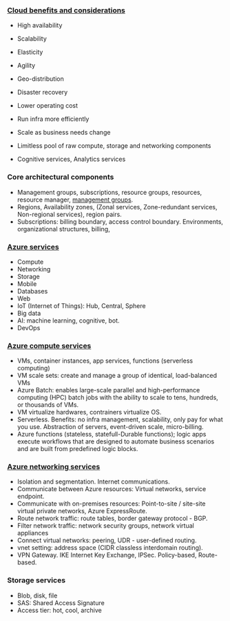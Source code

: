 
### [Cloud benefits and considerations](https://docs.microsoft.com/en-us/learn/modules/fundamental-azure-concepts/benefits-of-cloud-computing)
* High availability
* Scalability
* Elasticity
* Agility
* Geo-distribution
* Disaster recovery

* Lower operating cost
* Run infra more efficiently
* Scale as business needs change
* Limitless pool of raw compute, storage and networking components
* Cognitive services, Analytics services

### Core architectural components
* Management groups, subscriptions, resource groups, resources, resource manager, [management groups](https://docs.microsoft.com/en-us/learn/modules/azure-architecture-fundamentals/management-groups-subscriptions).
* Regions, Availability zones, (Zonal services, Zone-redundant services, Non-regional services), region pairs.
* Subscriptions: billing boundary, access control boundary. Environments, organizational structures, billing, 

### [Azure services](https://docs.microsoft.com/en-us/learn/modules/intro-to-azure-fundamentals/tour-of-azure-services)
* Compute
* Networking
* Storage
* Mobile
* Databases
* Web
* IoT (Internet of Things): Hub, Central, Sphere
* Big data
* AI: machine learning, cognitive, bot.
* DevOps

### [Azure compute services](https://docs.microsoft.com/en-us/learn/modules/azure-compute-fundamentals/overview)
* VMs, container instances, app services, functions (serverless computing)
* VM scale sets: create and manage a group of identical, load-balanced VMs
* Azure Batch: enables large-scale parallel and high-performance computing (HPC) batch jobs with the ability to scale to tens, hundreds, or thousands of VMs.
* VM virtualize hardwares, contrainers virtualize OS. 
* Serverless. Benefits: no infra management, scalability, only pay for what you use. Abstraction of servers, event-driven scale, micro-billing.
* Azure functions (stateless, statefull-Durable functions); logic apps execute workflows that are designed to automate business scenarios and are built from predefined logic blocks.

### [Azure networking services](https://docs.microsoft.com/en-us/learn/modules/azure-networking-fundamentals/azure-virtual-network-fundamentals)
* Isolation and segmentation. Internet communications. 
* Communicate between Azure resources: Virtual networks, service endpoint. 
* Communicate with on-premises resources: Point-to-site / site-site virtual private networks, Azure ExpressRoute. 
* Route network traffic: route tables, border gateway protocol - BGP.  
* Filter network traffic: network security groups, network virtual appliances
* Connect virtual networks: peering, UDR - user-defined routing.
* vnet setting: address space (CIDR classless interdomain routing). 
* VPN Gateway. IKE Internet Key Exchange, IPSec. Policy-based, Route-based. 

### Storage services
* Blob, disk, file
* SAS: Shared Access Signature
* Access tier: hot, cool, archive


